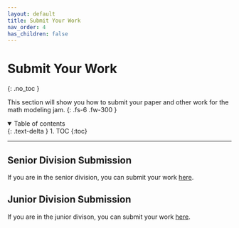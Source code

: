 ```yaml
---
layout: default
title: Submit Your Work
nav_order: 4
has_children: false
---
```


# Submit Your Work
{: .no_toc }

This section will show you how to submit your paper and other work for the math modeling jam.
{: .fs-6 .fw-300 }

<details open markdown="block">
  <summary>
    Table of contents
  </summary>
  {: .text-delta }
1. TOC
{:toc}
</details>

---

## Senior Division Submission

If you are in the senior division, you can submit your work [here](https://forms.gle/VJYyGjtGFDnMaPq38).

## Junior Division Submission

If you are in the junior divison, you can submit your work [here](https://forms.gle/VJYyGjtGFDnMaPq38).